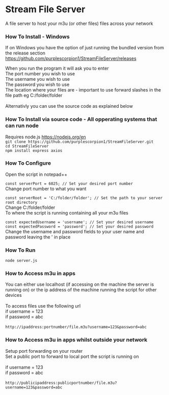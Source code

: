 # Stream File Server
A file server to host your m3u (or other files) files across your network

### How To Install - Windows
If on Windows you have the option of just running the bundled version from the release section <br>
https://github.com/purplescorpion1/StreamFileServer/releases <br>

When you run the program it will ask you to enter <br>
The port number you wish to use <br>
The username you wish to use <br>
The password you wish to use <br>
The location where your files are - important to use forward slashes in the file path eg C:/folder/folder <br>
<br>
Alternativly you can use the source code as explained below

### How To Install via source code - All opperating systems that can run node
Requires node.js https://nodejs.org/en <br>
``` git clone https://github.com/purplescorpion1/StreamFileServer.git ``` <br>
``` cd StreamFileServer ``` <br>
``` npm install express axios ``` <br>

### How To Configure
Open the script in notepad++ 

``` const serverPort = 6025; // Set your desired port number ``` <br>
Change port number to what you want

``` const serverRoot = 'C:/folder/folder'; // Set the path to your server root directory ``` <br>
Change C:/folder/folder <br>
To where the script is running containing all your m3u files

``` const expectedUsername = 'username'; // Set your desired username ``` <br>
``` const expectedPassword = 'password'; // Set your desired password ``` <br>
Change the username and password fields to your user name and password leaving the ' in place

### How To Run
``` node server.js ```

### How to Access m3u in apps
You can either use localhost (if accessing on the machine the server is running on) or the ip address of the machine running the script for other devices <br>
<br>
To access files use the following url <br>
if username = 123 <br>
if password = abc <br>
<br>
``` http://ipaddress:portnumber/file.m3u?username=123&password=abc ```

### How to Access m3u in apps whilst outside your network
Setup port forwarding on your router <br>
Set a public port to forward to local port the script is running on <br>
<br>
if username = 123 <br>
if password = abc <br>
<br>
``` http://publicipaddress:publicportnumber/file.m3u?username=123&password=abc ```


